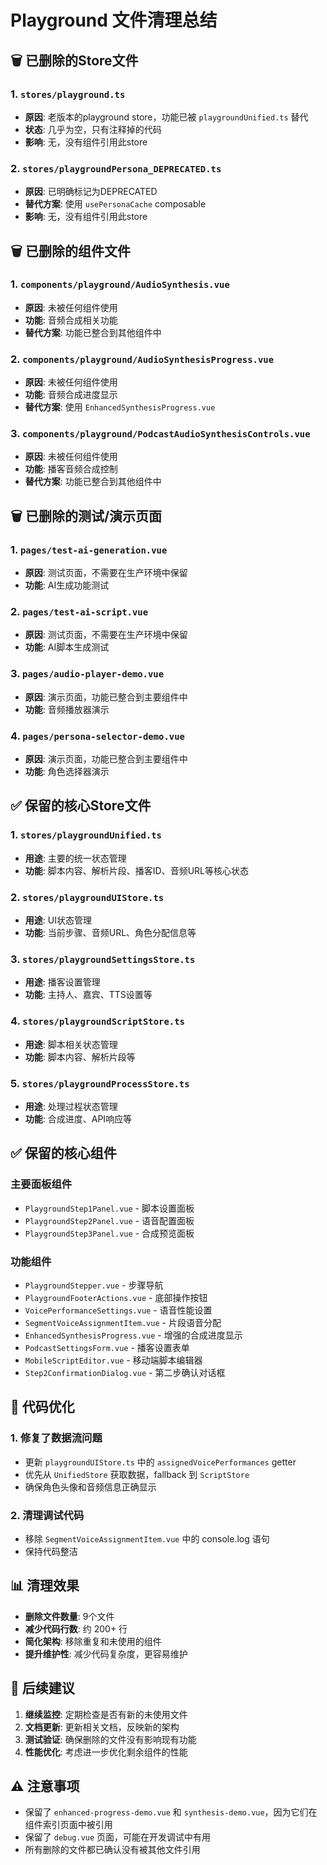 # Playground 文件清理总结

## 🗑️ 已删除的Store文件

### 1. `stores/playground.ts`
- **原因**: 老版本的playground store，功能已被 `playgroundUnified.ts` 替代
- **状态**: 几乎为空，只有注释掉的代码
- **影响**: 无，没有组件引用此store

### 2. `stores/playgroundPersona_DEPRECATED.ts`
- **原因**: 已明确标记为DEPRECATED
- **替代方案**: 使用 `usePersonaCache` composable
- **影响**: 无，没有组件引用此store

## 🗑️ 已删除的组件文件

### 1. `components/playground/AudioSynthesis.vue`
- **原因**: 未被任何组件使用
- **功能**: 音频合成相关功能
- **替代方案**: 功能已整合到其他组件中

### 2. `components/playground/AudioSynthesisProgress.vue`
- **原因**: 未被任何组件使用
- **功能**: 音频合成进度显示
- **替代方案**: 使用 `EnhancedSynthesisProgress.vue`

### 3. `components/playground/PodcastAudioSynthesisControls.vue`
- **原因**: 未被任何组件使用
- **功能**: 播客音频合成控制
- **替代方案**: 功能已整合到其他组件中

## 🗑️ 已删除的测试/演示页面

### 1. `pages/test-ai-generation.vue`
- **原因**: 测试页面，不需要在生产环境中保留
- **功能**: AI生成功能测试

### 2. `pages/test-ai-script.vue`
- **原因**: 测试页面，不需要在生产环境中保留
- **功能**: AI脚本生成测试

### 3. `pages/audio-player-demo.vue`
- **原因**: 演示页面，功能已整合到主要组件中
- **功能**: 音频播放器演示

### 4. `pages/persona-selector-demo.vue`
- **原因**: 演示页面，功能已整合到主要组件中
- **功能**: 角色选择器演示

## ✅ 保留的核心Store文件

### 1. `stores/playgroundUnified.ts`
- **用途**: 主要的统一状态管理
- **功能**: 脚本内容、解析片段、播客ID、音频URL等核心状态

### 2. `stores/playgroundUIStore.ts`
- **用途**: UI状态管理
- **功能**: 当前步骤、音频URL、角色分配信息等

### 3. `stores/playgroundSettingsStore.ts`
- **用途**: 播客设置管理
- **功能**: 主持人、嘉宾、TTS设置等

### 4. `stores/playgroundScriptStore.ts`
- **用途**: 脚本相关状态管理
- **功能**: 脚本内容、解析片段等

### 5. `stores/playgroundProcessStore.ts`
- **用途**: 处理过程状态管理
- **功能**: 合成进度、API响应等

## ✅ 保留的核心组件

### 主要面板组件
- `PlaygroundStep1Panel.vue` - 脚本设置面板
- `PlaygroundStep2Panel.vue` - 语音配置面板  
- `PlaygroundStep3Panel.vue` - 合成预览面板

### 功能组件
- `PlaygroundStepper.vue` - 步骤导航
- `PlaygroundFooterActions.vue` - 底部操作按钮
- `VoicePerformanceSettings.vue` - 语音性能设置
- `SegmentVoiceAssignmentItem.vue` - 片段语音分配
- `EnhancedSynthesisProgress.vue` - 增强的合成进度显示
- `PodcastSettingsForm.vue` - 播客设置表单
- `MobileScriptEditor.vue` - 移动端脚本编辑器
- `Step2ConfirmationDialog.vue` - 第二步确认对话框

## 🔧 代码优化

### 1. 修复了数据流问题
- 更新 `playgroundUIStore.ts` 中的 `assignedVoicePerformances` getter
- 优先从 `UnifiedStore` 获取数据，fallback 到 `ScriptStore`
- 确保角色头像和音频信息正确显示

### 2. 清理调试代码
- 移除 `SegmentVoiceAssignmentItem.vue` 中的 console.log 语句
- 保持代码整洁

## 📊 清理效果

- **删除文件数量**: 9个文件
- **减少代码行数**: 约 200+ 行
- **简化架构**: 移除重复和未使用的组件
- **提升维护性**: 减少代码复杂度，更容易维护

## 🚀 后续建议

1. **继续监控**: 定期检查是否有新的未使用文件
2. **文档更新**: 更新相关文档，反映新的架构
3. **测试验证**: 确保删除的文件没有影响现有功能
4. **性能优化**: 考虑进一步优化剩余组件的性能

## ⚠️ 注意事项

- 保留了 `enhanced-progress-demo.vue` 和 `synthesis-demo.vue`，因为它们在组件索引页面中被引用
- 保留了 `debug.vue` 页面，可能在开发调试中有用
- 所有删除的文件都已确认没有被其他文件引用 